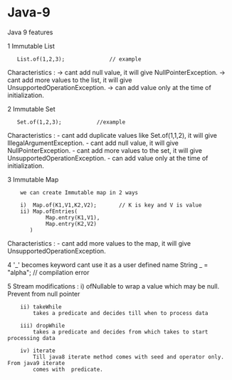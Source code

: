 # Java-9
Java 9 features

1 Immutable List

       List.of(1,2,3);              // example

  Characteristics :
           -> cant add null value, it will give NullPointerException.
           -> cant add more values to the list, it will give UnsupportedOperationException.
           -> can add value only at the time of initialization.

 2 Immutable Set
       
       Set.of(1,2,3);           //example
       
   Characteristics :
           - cant add duplicate values like Set.of(1,1,2), it will give IllegalArgumentException.
           - cant add null value, it will give NullPointerException.
           - cant add more values to the set, it will give UnsupportedOperationException.
           - can add value only at the time of initialization.

  3 Immutable Map

        we can create Immutable map in 2 ways

        i)  Map.of(K1,V1,K2,V2);       // K is key and V is value
        ii) Map.ofEntries(
                Map.entry(K1,V1),
                Map.entry(K2,V2)
           )

   Characteristics :
           - cant add more values to the map, it will give UnsupportedOperationException.


  4 '_' becomes keyword
        cant use it as a user defined name
            String _ = "alpha";        // compilation error


  5 Stream modifications :
        i) ofNullable
            to wrap a value which may be null. Prevent from null pointer

        ii) takeWhile
            takes a predicate and decides till when to process data

        iii) dropWhile
            takes a predicate and decides from which takes to start processing data

        iv) iterate
            Till java8 iterate method comes with seed and operator only. From java9 iterate
            comes with  predicate.
